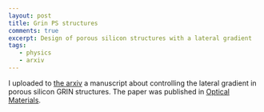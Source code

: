 ```yaml
---
layout: post
title: Grin PS structures
comments: true
excerpt: Design of porous silicon structures with a lateral gradient
tags:
   - physics
   - arxiv
---
```


I uploaded to [the arxiv](http://arxiv.org/abs/2101.09189) a manuscript about controlling the lateral
gradient in porous silicon GRIN structures. The paper was published in
[Optical Materials](https://doi.org/10.1016/j.optmat.2021.110859).
